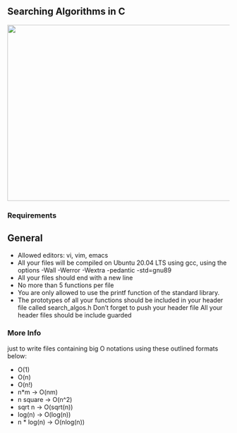 ## Searching Algorithms in C

<img src="https://upload.wikimedia.org/wikipedia/commons/thumb/7/7d/Hash_table_3_1_1_0_1_0_0_SP.svg/260px-Hash_table_3_1_1_0_1_0_0_SP.svg.png" height="400" width="2000">

### Requirements
## General

* Allowed editors: vi, vim, emacs
* All your files will be compiled on Ubuntu 20.04 LTS using gcc, using the options -Wall -Werror -Wextra -pedantic -std=gnu89
* All your files should end with a new line
* No more than 5 functions per file
* You are only allowed to use the printf function of the standard library.
* The prototypes of all your functions should be included in your header file called search_algos.h
Don’t forget to push your header file
All your header files should be include guarded
### More Info
just to write files containing big O notations using  these outlined formats below:

* O(1)
* O(n)
* O(n!)
* n*m -> O(nm)
* n square -> O(n^2)
* sqrt n -> O(sqrt(n))
* log(n) -> O(log(n))
* n * log(n) -> O(nlog(n))
